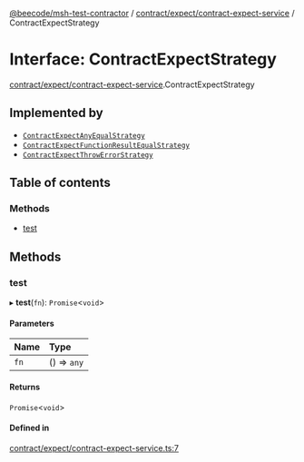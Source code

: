 [@beecode/msh-test-contractor](../README.md) / [contract/expect/contract-expect-service](../modules/contract_expect_contract_expect_service.md) / ContractExpectStrategy

# Interface: ContractExpectStrategy

[contract/expect/contract-expect-service](../modules/contract_expect_contract_expect_service.md).ContractExpectStrategy

## Implemented by

- [`ContractExpectAnyEqualStrategy`](../classes/contract_expect_contract_expect_any_equal_strategy.ContractExpectAnyEqualStrategy.md)
- [`ContractExpectFunctionResultEqualStrategy`](../classes/contract_expect_contract_expect_function_result_equal_strategy.ContractExpectFunctionResultEqualStrategy.md)
- [`ContractExpectThrowErrorStrategy`](../classes/contract_expect_contract_expect_throw_error_strategy.ContractExpectThrowErrorStrategy.md)

## Table of contents

### Methods

- [test](contract_expect_contract_expect_service.ContractExpectStrategy.md#test)

## Methods

### test

▸ **test**(`fn`): `Promise`\<`void`\>

#### Parameters

| Name | Type |
| :------ | :------ |
| `fn` | () => `any` |

#### Returns

`Promise`\<`void`\>

#### Defined in

[contract/expect/contract-expect-service.ts:7](https://github.com/beecode-rs/msh-test-contractor/blob/05cbddf/src/contract/expect/contract-expect-service.ts#L7)
